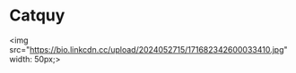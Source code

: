 # Catquy
<img src="https://bio.linkcdn.cc/upload/2024052715/171682342600033410.jpg"
  width: 50px;>

